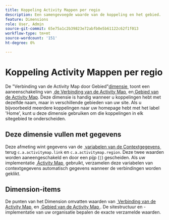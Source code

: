 ```yaml
---
title: Koppeling Activity Mappen per regio
description: Een samengevoegde waarde van de koppeling en het gebied.
feature: Dimensions
role: User, Admin
source-git-commit: 65e75a1c2b39823e72abfb0e5b61122c62f1f013
workflow-type: tm+mt
source-wordcount: '151'
ht-degree: 0%

---
```


# Koppeling Activity Mappen per regio

De &quot;Verbinding van de Activity Map door Gebied&quot;[&#x200B; dimensie &#x200B;](overview.md) toont een aaneenschakeling van [&#x200B; de Verbinding van de Activity Map &#x200B;](activity-map-link.md) en [&#x200B; Gebied van de Activity Map &#x200B;](activity-map-link-by-region.md). Deze dimensie is handig wanneer u koppelingen hebt met dezelfde naam, maar in verschillende gebieden van uw site. Als u bijvoorbeeld meerdere koppelingen naar uw homepage hebt met het label &#39;Home&#39;, kunt u deze dimensie gebruiken om die koppelingen in elk sitegebied te onderscheiden.

## Deze dimensie vullen met gegevens

Deze afmeting wint gegevens van de [&#x200B; variabelen van de Contextgegevens &#x200B;](/help/implement/vars/page-vars/contextdata.md) terug `c.a.activitymap.link` en `c.a.activitymap.region`. Deze twee waarden worden aaneengeschakeld en door een pijp (`|`) gescheiden. Als uw implementatie [&#x200B; Activity Map &#x200B;](/help/analyze/activity-map/overview.md) gebruikt, verzamelen deze variabelen van contextgegevens automatisch gegevens wanneer de verbindingen worden geklikt.

## Dimension-items

De punten van het Dimension omvatten waarden van [&#x200B; Verbinding van de Activity Map &#x200B;](activity-map-link.md) en [&#x200B; Gebied van de Activity Map &#x200B;](activity-map-link-by-region.md). De sitestructuur en -implementatie van uw organisatie bepalen de exacte verzamelde waarden.
